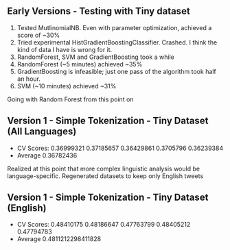 ## Early Versions - Testing with Tiny dataset
1. Tested MutlinomialNB. Even with parameter optimization, achieved a score of ~30%
1. Tried experimental HistGradientBoostingClassifier. Crashed. I think the kind of data I have is wrong for it.
1. RandomForest, SVM and GradientBoosting took a while
1. RandomForest (~5 minutes) achieved ~35%
1. GradientBoosting is infeasible; just one pass of the algorithm took half an hour.
1. SVM (~10 minutes) achieved ~31%

Going with Random Forest from this point on

## Version 1 - Simple Tokenization - Tiny Dataset (All Languages)
- CV Scores: 0.36999321 0.37185657 0.36429861 0.3705796  0.36239384
- Average 0.36782436

Realized at this point that more complex linguistic analysis would be language-specific. Regenerated datasets to keep only English tweets

## Version 1 - Simple Tokenization - Tiny Dataset (English)
- CV Scores: 0.48410175 0.48186647 0.47763799 0.48405212 0.47794783
- Average 0.4811212298411828
